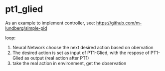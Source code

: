 # pt1_glied

As an example to implement controller, see:
https://github.com/m-lundberg/simple-pid

loop:
1. Neural Network choose the next desired action based on obervation
2. The desired action is set as input of PT1-Glied, with the respose of PT1-Glied as output (real action after PT1)
3.  take the real action in environment, get the observation 
